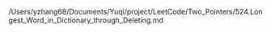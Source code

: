 /Users/yzhang68/Documents/Yuqi/project/LeetCode/Two_Pointers/524.Longest_Word_in_Dictionary_through_Deleting.md